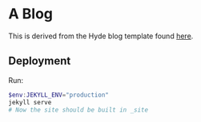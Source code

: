 # A Blog

This is derived from the Hyde blog template found [here](https://github.com/poole/hyde).

## Deployment

Run:

```powershell
$env:JEKYLL_ENV="production"
jekyll serve
# Now the site should be built in _site
```
